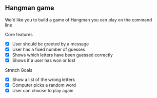 ## Hangman game

We'd like you to build a game of Hangman you can play on the command line

Core features

- [x] User should be greeted by a message
- [x] User has a fixed number of guesses
- [x] Shows which letters have been guessed correctly
- [x] Shows if a user has won or lost

Stretch Goals

- [x] Show a list of the wrong letters
- [x] Computer picks a random word
- [x] User can choose to play again 

